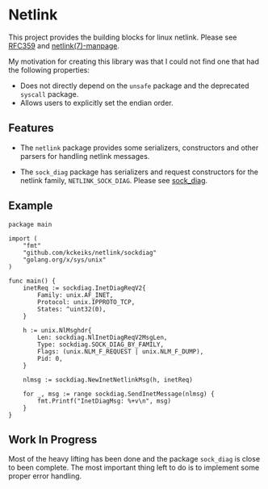# Netlink

This project provides the building blocks for linux netlink. Please see [RFC359](https://datatracker.ietf.org/doc/html/rfc3549) and [netlink(7)-manpage](https://man7.org/linux/man-pages/man7/netlink.7.html).

My motivation for creating this library was that I could not find one that had the following properties:

* Does not directly depend on the `unsafe` package and the deprecated `syscall` package.
* Allows users to explicitly set the endian order.

## Features

* The `netlink` package provides some serializers, constructors and other parsers for handling netlink messages. 

* The `sock_diag` package has serializers and request constructors for the netlink family, `NETLINK_SOCK_DIAG`. Please see [sock_diag](https://man7.org/linux/man-pages/man7/sock_diag.7.html).

## Example

```
package main

import (
    "fmt"
    "github.com/kckeiks/netlink/sockdiag"
    "golang.org/x/sys/unix"
)

func main() {
	inetReq := sockdiag.InetDiagReqV2{
		Family: unix.AF_INET,
		Protocol: unix.IPPROTO_TCP,
		States: ^uint32(0),
	}

	h := unix.NlMsghdr{
		Len: sockdiag.NlInetDiagReqV2MsgLen,
		Type: sockdiag.SOCK_DIAG_BY_FAMILY,
		Flags: (unix.NLM_F_REQUEST | unix.NLM_F_DUMP),
		Pid: 0,
	}

	nlmsg := sockdiag.NewInetNetlinkMsg(h, inetReq)

	for _, msg := range sockdiag.SendInetMessage(nlmsg) {
		fmt.Printf("InetDiagMsg: %+v\n", msg)
	}
}

```

## Work In Progress

Most of the heavy lifting has been done and the package `sock_diag` is close to been complete. The most important thing left to do is to implement some proper error handling.

